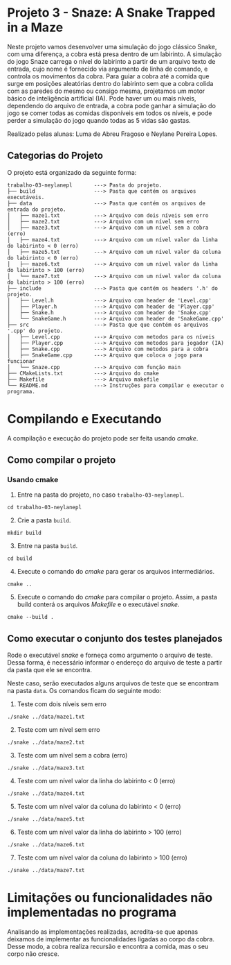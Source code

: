 # Projeto 3 - Snaze: A Snake Trapped in a Maze
Neste projeto vamos desenvolver uma simulação do jogo clássico Snake, com uma diferença, a cobra está presa dentro de um labirinto. A simulação do jogo Snaze carrega o nı́vel do labirinto a partir de um arquivo texto de entrada,
cujo nome é fornecido via argumento de linha de comando, e controla os movimentos da cobra. Para guiar a cobra até a comida que surge em posições aleatórias dentro do labirinto sem que a
cobra colida com as paredes do mesmo ou consigo mesma, projetamos um motor básico de inteligência artificial
(IA). Pode haver um ou mais nı́veis, dependendo do arquivo de entrada, a cobra pode ganhar a simulação do jogo se comer todas as comidas disponı́veis em todos os nı́veis, e pode perder a simulação do jogo quando todas as 5 vidas são gastas.

Realizado pelas alunas: Luma de Abreu Fragoso e Neylane Pereira Lopes.

## Categorias do Projeto
O projeto está organizado da seguinte forma:

```
trabalho-03-neylanepl       ---> Pasta do projeto.
├── build                   ---> Pasta que contém os arquivos executáveis.            
├── data                    ---> Pasta que contém os arquivos de entrada do projeto.
│   ├── maze1.txt           ---> Arquivo com dois níveis sem erro
│   ├── maze2.txt           ---> Arquivo com um nível sem erro
│   ├── maze3.txt           ---> Arquivo com um nível sem a cobra (erro)
│   ├── maze4.txt           ---> Arquivo com um nível valor da linha do labirinto < 0 (erro)
│   ├── maze5.txt           ---> Arquivo com um nível valor da coluna do labirinto < 0 (erro)
│   ├── maze6.txt           ---> Arquivo com um nível valor da linha do labirinto > 100 (erro)
│   └── maze7.txt           ---> Arquivo com um nível valor da coluna do labirinto > 100 (erro)
├── include                 ---> Pasta que contém os headers '.h' do projeto.
│   ├── Level.h             ---> Arquivo com header de 'Level.cpp'
│   ├── Player.h            ---> Arquivo com header de 'Player.cpp'
│   ├── Snake.h             ---> Arquivo com header de 'Snake.cpp'
│   └── SnakeGame.h         ---> Arquivo com header de 'SnakeGame.cpp'
├── src                     ---> Pasta que que contém os arquivos '.cpp' do projeto.
│   ├── Level.cpp           ---> Arquivo com metodos para os níveis
│   ├── Player.cpp          ---> Arquivo com metodos para jogador (IA)
│   ├── Snake.cpp           ---> Arquivo com metodos para a cobra
│   ├── SnakeGame.cpp       ---> Arquivo que coloca o jogo para funcionar
│   └── Snaze.cpp           ---> Arquivo com função main
├── CMakeLists.txt          ---> Arquivo do cmake
├── Makefile                ---> Arquivo makefile
└── README.md               ---> Instruções para compilar e executar o programa.
```
# Compilando e Executando
A compilação e execução do projeto pode ser feita usando *cmake*.

## Como compilar o projeto

### Usando cmake

1. Entre na pasta do projeto, no caso `trabalho-03-neylanepl`.
```console
cd trabalho-03-neylanepl
```

2. Crie a pasta `build`.
```console
mkdir build
```

3. Entre na pasta `build`.
```console
cd build
```

4. Execute o comando do *cmake* para gerar os arquivos intermediários.
```console
cmake ..
```

5. Execute o comando do *cmake* para compilar o projeto. Assim, a pasta build conterá os arquivos *Makefile* e o executável *snake*.
```console
cmake --build .
```

## Como executar o conjunto dos testes planejados

Rode o executável *snake* e forneça como argumento o arquivo de teste. Dessa forma, é necessário informar o endereço do arquivo de teste a partir da pasta que ele se encontra. 

Neste caso, serão executados alguns arquivos de teste que se encontram na pasta `data`. Os comandos ficam do seguinte modo:

1. Teste com dois níveis sem erro
```console
./snake ../data/maze1.txt
```
2. Teste com um nível sem erro
```console
./snake ../data/maze2.txt
```
3. Teste com um nível sem a cobra (erro)
```console
./snake ../data/maze3.txt
```
4. Teste com um nível valor da linha do labirinto < 0 (erro)
```console
./snake ../data/maze4.txt
```
5. Teste com um nível valor da coluna do labirinto < 0 (erro)
```console
./snake ../data/maze5.txt
```
6. Teste com um nível valor da linha do labirinto > 100 (erro)
```console
./snake ../data/maze6.txt
```
7. Teste com um nível valor da coluna do labirinto > 100 (erro)
```console
./snake ../data/maze7.txt
```

# Limitações ou funcionalidades não implementadas no programa

Analisando as implementações realizadas, acredita-se que apenas deixamos de implementar as funcionalidades ligadas ao corpo da cobra. Desse modo, a cobra realiza recursão e encontra a comida, mas o seu corpo não cresce.
